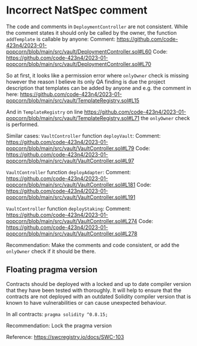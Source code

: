 # Incorrect NatSpec comment

The code and comments in `DeploymentController` are not consistent. While the comment states it should only be called by the owner, the function `addTemplate` is callable by anyone:
Comment: https://github.com/code-423n4/2023-01-popcorn/blob/main/src/vault/DeploymentController.sol#L60
Code: https://github.com/code-423n4/2023-01-popcorn/blob/main/src/vault/DeploymentController.sol#L70

So at first, it looks like a permission error where `onlyOwner` check is missing however the reason I believe its only QA finding is due the project description that templates can be added by anyone and e.g. the comment in here:
https://github.com/code-423n4/2023-01-popcorn/blob/main/src/vault/TemplateRegistry.sol#L15

And in `TemplateRegistry` on line https://github.com/code-423n4/2023-01-popcorn/blob/main/src/vault/TemplateRegistry.sol#L71 the `onlyOwner` check is performed.

Similar cases:
`VaultController` function `deployVault`:
Comment: https://github.com/code-423n4/2023-01-popcorn/blob/main/src/vault/VaultController.sol#L79
Code: https://github.com/code-423n4/2023-01-popcorn/blob/main/src/vault/VaultController.sol#L97

`VaultController` function `deployAdapter`:
Comment: https://github.com/code-423n4/2023-01-popcorn/blob/main/src/vault/VaultController.sol#L181
Code: https://github.com/code-423n4/2023-01-popcorn/blob/main/src/vault/VaultController.sol#L191

`VaultController` function `deployStaking`:
Comment: https://github.com/code-423n4/2023-01-popcorn/blob/main/src/vault/VaultController.sol#L274
Code: https://github.com/code-423n4/2023-01-popcorn/blob/main/src/vault/VaultController.sol#L278

Recommendation: Make the comments and code consistent, or add the `onlyOwner` check if it should be there.

## Floating pragma version

Contracts should be deployed with a locked and up to date compiler version that they have been tested with thoroughly. It will help to ensure that the contracts are not deployed with an outdated Solidity compiler version that is known to have vulnerabilities or can cause unexpected behaviour.

In all contracts: `pragma solidity ^0.8.15;`

Recommendation: Lock the pragma version

Reference: https://swcregistry.io/docs/SWC-103 